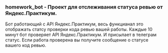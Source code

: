 ### homework_bot - Проект для отслеживания статуса ревью от Яндекс.Практикум.

Бот работающий с API Яндекс.Практикум, весь функцианал это отображать статсу проверки кода ревью вашей работы.
Каждые 10 минут бот проверяет API Яндекс.Практикум. И присылает в телеграм статус.
Если работа проверена вы получите сообщение о статусе вашего код ревью.
